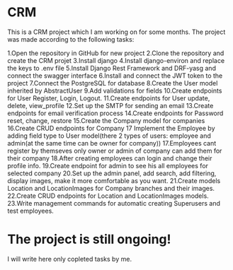 # CRM

This is a CRM project which I am working on for some months. The project was made according to the following tasks:

1.Open the repository in GitHub for new project
2.Clone the repository and create the CRM projet
3.Install django
4.Install django-environ and replace the keys to .env file
5.Install Django Rest Framework and DRF-yasg and connect the swagger interface
6.Install and connect the JWT token to the project
7.Connect the PostgreSQL for database
8.Create the User model inherited by AbstractUser
9.Add validations for fields
10.Create endpoints for User Register, Login, Logout.
11.Create endpoints for User update, delete, view_profile
12.Set up the SMTP for sending an email
13.Create endpoints for email verification process
14.Create endpoints for Password reset, change, restore
15.Create the Company model for companies
16.Create CRUD endpoints for Company 17 Implement the Employee by adding field type to User model(there 2 types of users:
employee and admin(at the same time can be owner for company))
17.Employees cant register by themseves only owner or admin of company can add them for their company
18.After creating employees can login and change their profile info.
19.Create endpoint for admin to see his all employees for selected company
20.Set up the admin panel, add search, add filtering, display images, make it more comfortable as you want.
21.Create models Location and LocationImages for Company branches and their images.
22.Create CRUD endpoints for Location and LocationImages models.
23.Write management commands for automatic creating Superusers and test employees.


# The project is still ongoing!

I will write here only copleted tasks by me.

